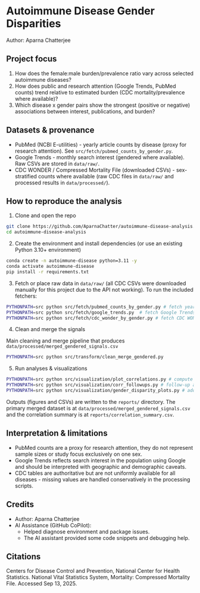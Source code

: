 # Autoimmune Disease Gender Disparities

Author: Aparna Chatterjee

## Project focus

1.  How does the female:male burden/prevalence ratio vary across selected autoimmune diseases?
2.  How does public and research attention (Google Trends, PubMed counts) trend relative to estimated burden (CDC mortality/prevalence where available)?
3.  Which disease x gender pairs show the strongest (positive or negative) associations between interest, publications, and burden?

## Datasets & provenance

- PubMed (NCBI E-utilities) - yearly article counts by disease (proxy for research attention). See `src/fetch/pubmed_counts_by_gender.py`.
- Google Trends - monthly search interest (gendered where available). Raw CSVs are stored in `data/raw/`.
- CDC WONDER / Compressed Mortality File (downloaded CSVs) - sex-stratified counts where available (raw CDC files in `data/raw/` and processed results in `data/processed/`).

## How to reproduce the analysis

1. Clone and open the repo

```bash
git clone https://github.com/AparnaChatter/autoimmune-disease-analysis.git
cd autoimmune-disease-analysis
```

2. Create the environment and install dependencies (or use an existing Python 3.10+ environment)

```bash
conda create -n autoimmune-disease python=3.11 -y
conda activate autoimmune-disease
pip install -r requirements.txt
```

3. Fetch or place raw data in `data/raw/` (all CDC CSVs were downloaded manually for this project due to the API not working). To run the included fetchers:

```bash
PYTHONPATH=src python src/fetch/pubmed_counts_by_gender.py # fetch yearly PubMed counts classified by gender
PYTHONPATH=src python src/fetch/google_trends.py  # fetch Google Trends interest for configured terms
PYTHONPATH=src python src/fetch/cdc_wonder_by_gender.py # fetch CDC WONDER data (if API access is available; otherwise download manually)
```

4. Clean and merge the signals

Main cleaning and merge pipeline that produces `data/processed/merged_gendered_signals.csv`

```bash
PYTHONPATH=src python src/transform/clean_merge_gendered.py
```

5. Run analyses & visualizations

```bash
PYTHONPATH=src python src/visualization/plot_correlations.py # compute lagged correlations and save heatmaps
PYTHONPATH=src python src/visualization/corr_followups.py # follow-up analyses (z-overlays, CCF plots, Granger wrappers)
PYTHONPATH=src python src/visualization/gender_disparity_plots.py # additional time-series and correlation plots by gender
```

Outputs (figures and CSVs) are written to the `reports/` directory. The primary merged dataset is at `data/processed/merged_gendered_signals.csv` and the correlation summary is at `reports/correlation_summary.csv`.

## Interpretation & limitations

- PubMed counts are a proxy for research attention, they do not represent sample sizes or study focus exclusively on one sex.
- Google Trends reflects search interest in the population using Google and should be interpreted with geographic and demographic caveats.
- CDC tables are authoritative but are not uniformly available for all diseases - missing values are handled conservatively in the processing scripts.

## Credits

- Author: Aparna Chatterjee
- AI Assistance (GitHub CoPilot):
  - Helped diagnose environment and package issues.
  - The AI assistant provided some code snippets and debugging help.

## Citations

Centers for Disease Control and Prevention, National Center for Health Statistics. National Vital Statistics System, Mortality: Compressed Mortality File. Accessed Sep 13, 2025.

